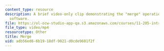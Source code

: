 ```yaml
---
content_type: resource
description: A brief video-only clip demonstrating the "merge" operation in ArcGIS
  software.
file: https://ol-ocw-studio-app-qa.s3.amazonaws.com/courses/11-205-introduction-to-spatial-analysis-fall-2019/adb56ed66b1918df9021d0cde9601f2f_MIT11_205F19_merge.mp4
file_type: video/mp4
resourcetype: Other
title: Merge
uid: adb56ed6-6b19-18df-9021-d0cde9601f2f
---
```

